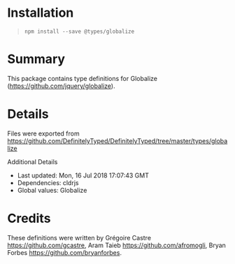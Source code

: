 # Installation
> `npm install --save @types/globalize`

# Summary
This package contains type definitions for Globalize (https://github.com/jquery/globalize).

# Details
Files were exported from https://github.com/DefinitelyTyped/DefinitelyTyped/tree/master/types/globalize

Additional Details
 * Last updated: Mon, 16 Jul 2018 17:07:43 GMT
 * Dependencies: cldrjs
 * Global values: Globalize

# Credits
These definitions were written by Grégoire Castre <https://github.com/gcastre>, Aram Taieb <https://github.com/afromogli>, Bryan Forbes <https://github.com/bryanforbes>.
